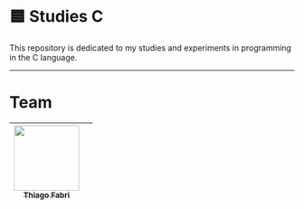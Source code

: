 # 🟦 Studies C

This repository is dedicated to my studies and experiments in programming in the C language. 

---

# Team

 | [<img loading="lazy" src="https://avatars.githubusercontent.com/u/202474042?s=400&u=a642f24f6cd43cb635e42bd9a9c57a9099ffb54a&v=4" width=115><br><sub> Thiago Fabri </sub>](https://github.com/TllFabri) |   |
| :---: | :---: |
